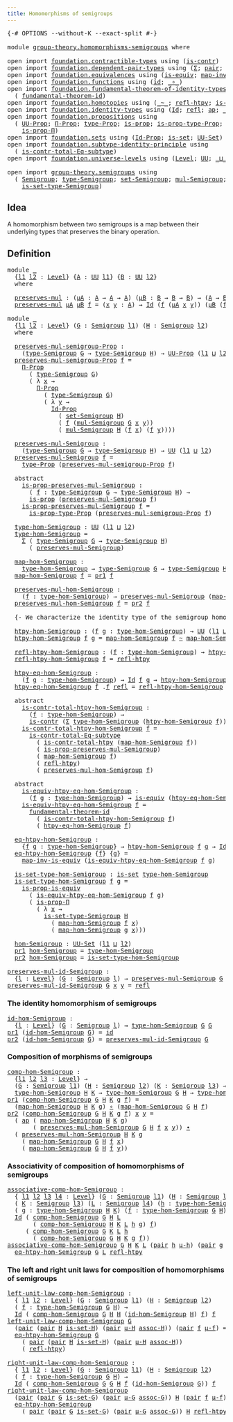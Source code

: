 ```yaml
---
title: Homomorphisms of semigroups
---
```


<pre class="Agda"><a id="53" class="Symbol">{-#</a> <a id="57" class="Keyword">OPTIONS</a> <a id="65" class="Pragma">--without-K</a> <a id="77" class="Pragma">--exact-split</a> <a id="91" class="Symbol">#-}</a>

<a id="96" class="Keyword">module</a> <a id="103" href="group-theory.homomorphisms-semigroups.html" class="Module">group-theory.homomorphisms-semigroups</a> <a id="141" class="Keyword">where</a>

<a id="148" class="Keyword">open</a> <a id="153" class="Keyword">import</a> <a id="160" href="foundation.contractible-types.html" class="Module">foundation.contractible-types</a> <a id="190" class="Keyword">using</a> <a id="196" class="Symbol">(</a><a id="197" href="foundation-core.contractible-types.html#1006" class="Function">is-contr</a><a id="205" class="Symbol">)</a>
<a id="207" class="Keyword">open</a> <a id="212" class="Keyword">import</a> <a id="219" href="foundation.dependent-pair-types.html" class="Module">foundation.dependent-pair-types</a> <a id="251" class="Keyword">using</a> <a id="257" class="Symbol">(</a><a id="258" href="foundation-core.dependent-pair-types.html#515" class="Record">Σ</a><a id="259" class="Symbol">;</a> <a id="261" href="foundation-core.dependent-pair-types.html#588" class="InductiveConstructor">pair</a><a id="265" class="Symbol">;</a> <a id="267" href="foundation-core.dependent-pair-types.html#605" class="Field">pr1</a><a id="270" class="Symbol">;</a> <a id="272" href="foundation-core.dependent-pair-types.html#617" class="Field">pr2</a><a id="275" class="Symbol">)</a>
<a id="277" class="Keyword">open</a> <a id="282" class="Keyword">import</a> <a id="289" href="foundation.equivalences.html" class="Module">foundation.equivalences</a> <a id="313" class="Keyword">using</a> <a id="319" class="Symbol">(</a><a id="320" href="foundation-core.equivalences.html#1556" class="Function">is-equiv</a><a id="328" class="Symbol">;</a> <a id="330" href="foundation-core.equivalences.html#4187" class="Function">map-inv-is-equiv</a><a id="346" class="Symbol">)</a>
<a id="348" class="Keyword">open</a> <a id="353" class="Keyword">import</a> <a id="360" href="foundation.functions.html" class="Module">foundation.functions</a> <a id="381" class="Keyword">using</a> <a id="387" class="Symbol">(</a><a id="388" href="foundation-core.functions.html#322" class="Function">id</a><a id="390" class="Symbol">;</a> <a id="392" href="foundation-core.functions.html#420" class="Function Operator">_∘_</a><a id="395" class="Symbol">)</a>
<a id="397" class="Keyword">open</a> <a id="402" class="Keyword">import</a> <a id="409" href="foundation.fundamental-theorem-of-identity-types.html" class="Module">foundation.fundamental-theorem-of-identity-types</a> <a id="458" class="Keyword">using</a>
  <a id="466" class="Symbol">(</a> <a id="468" href="foundation-core.fundamental-theorem-of-identity-types.html#1894" class="Function">fundamental-theorem-id</a><a id="490" class="Symbol">)</a>
<a id="492" class="Keyword">open</a> <a id="497" class="Keyword">import</a> <a id="504" href="foundation.homotopies.html" class="Module">foundation.homotopies</a> <a id="526" class="Keyword">using</a> <a id="532" class="Symbol">(</a><a id="533" href="foundation-core.homotopies.html#627" class="Function Operator">_~_</a><a id="536" class="Symbol">;</a> <a id="538" href="foundation-core.homotopies.html#741" class="Function">refl-htpy</a><a id="547" class="Symbol">;</a> <a id="549" href="foundation.homotopies.html#3155" class="Function">is-contr-total-htpy</a><a id="568" class="Symbol">)</a>
<a id="570" class="Keyword">open</a> <a id="575" class="Keyword">import</a> <a id="582" href="foundation.identity-types.html" class="Module">foundation.identity-types</a> <a id="608" class="Keyword">using</a> <a id="614" class="Symbol">(</a><a id="615" href="foundation-core.identity-types.html#1767" class="Datatype">Id</a><a id="617" class="Symbol">;</a> <a id="619" href="foundation-core.identity-types.html#1820" class="InductiveConstructor">refl</a><a id="623" class="Symbol">;</a> <a id="625" href="foundation-core.identity-types.html#4003" class="Function">ap</a><a id="627" class="Symbol">;</a> <a id="629" href="foundation-core.identity-types.html#2425" class="Function Operator">_∙_</a><a id="632" class="Symbol">)</a>
<a id="634" class="Keyword">open</a> <a id="639" class="Keyword">import</a> <a id="646" href="foundation.propositions.html" class="Module">foundation.propositions</a> <a id="670" class="Keyword">using</a>
  <a id="678" class="Symbol">(</a> <a id="680" href="foundation-core.propositions.html#1393" class="Function">UU-Prop</a><a id="687" class="Symbol">;</a> <a id="689" href="foundation-core.propositions.html#6694" class="Function">Π-Prop</a><a id="695" class="Symbol">;</a> <a id="697" href="foundation-core.propositions.html#1495" class="Function">type-Prop</a><a id="706" class="Symbol">;</a> <a id="708" href="foundation-core.propositions.html#1309" class="Function">is-prop</a><a id="715" class="Symbol">;</a> <a id="717" href="foundation-core.propositions.html#1562" class="Function">is-prop-type-Prop</a><a id="734" class="Symbol">;</a> <a id="736" href="foundation-core.propositions.html#4298" class="Function">is-prop-is-equiv</a><a id="752" class="Symbol">;</a>
    <a id="758" href="foundation-core.propositions.html#6158" class="Function">is-prop-Π</a><a id="767" class="Symbol">)</a>
<a id="769" class="Keyword">open</a> <a id="774" class="Keyword">import</a> <a id="781" href="foundation.sets.html" class="Module">foundation.sets</a> <a id="797" class="Keyword">using</a> <a id="803" class="Symbol">(</a><a id="804" href="foundation-core.sets.html#1420" class="Function">Id-Prop</a><a id="811" class="Symbol">;</a> <a id="813" href="foundation-core.sets.html#1113" class="Function">is-set</a><a id="819" class="Symbol">;</a> <a id="821" href="foundation-core.sets.html#1190" class="Function">UU-Set</a><a id="827" class="Symbol">)</a>
<a id="829" class="Keyword">open</a> <a id="834" class="Keyword">import</a> <a id="841" href="foundation.subtype-identity-principle.html" class="Module">foundation.subtype-identity-principle</a> <a id="879" class="Keyword">using</a>
  <a id="887" class="Symbol">(</a> <a id="889" href="foundation-core.subtype-identity-principle.html#1586" class="Function">is-contr-total-Eq-subtype</a><a id="914" class="Symbol">)</a>
<a id="916" class="Keyword">open</a> <a id="921" class="Keyword">import</a> <a id="928" href="foundation.universe-levels.html" class="Module">foundation.universe-levels</a> <a id="955" class="Keyword">using</a> <a id="961" class="Symbol">(</a><a id="962" href="Agda.Primitive.html#597" class="Postulate">Level</a><a id="967" class="Symbol">;</a> <a id="969" href="foundation-core.universe-levels.html#235" class="Primitive">UU</a><a id="971" class="Symbol">;</a> <a id="973" href="Agda.Primitive.html#810" class="Primitive Operator">_⊔_</a><a id="976" class="Symbol">)</a>

<a id="979" class="Keyword">open</a> <a id="984" class="Keyword">import</a> <a id="991" href="group-theory.semigroups.html" class="Module">group-theory.semigroups</a> <a id="1015" class="Keyword">using</a>
  <a id="1023" class="Symbol">(</a> <a id="1025" href="group-theory.semigroups.html#750" class="Function">Semigroup</a><a id="1034" class="Symbol">;</a> <a id="1036" href="group-theory.semigroups.html#946" class="Function">type-Semigroup</a><a id="1050" class="Symbol">;</a> <a id="1052" href="group-theory.semigroups.html#894" class="Function">set-Semigroup</a><a id="1065" class="Symbol">;</a> <a id="1067" href="group-theory.semigroups.html#1228" class="Function">mul-Semigroup</a><a id="1080" class="Symbol">;</a>
    <a id="1086" href="group-theory.semigroups.html#1013" class="Function">is-set-type-Semigroup</a><a id="1107" class="Symbol">)</a>
</pre>
## Idea

A homomorphism between two semigroups is a map between their underlying types that preserves the binary operation.

## Definition

<pre class="Agda"><a id="1262" class="Keyword">module</a> <a id="1269" href="group-theory.homomorphisms-semigroups.html#1269" class="Module">_</a>
  <a id="1273" class="Symbol">{</a><a id="1274" href="group-theory.homomorphisms-semigroups.html#1274" class="Bound">l1</a> <a id="1277" href="group-theory.homomorphisms-semigroups.html#1277" class="Bound">l2</a> <a id="1280" class="Symbol">:</a> <a id="1282" href="Agda.Primitive.html#597" class="Postulate">Level</a><a id="1287" class="Symbol">}</a> <a id="1289" class="Symbol">{</a><a id="1290" href="group-theory.homomorphisms-semigroups.html#1290" class="Bound">A</a> <a id="1292" class="Symbol">:</a> <a id="1294" href="foundation-core.universe-levels.html#235" class="Primitive">UU</a> <a id="1297" href="group-theory.homomorphisms-semigroups.html#1274" class="Bound">l1</a><a id="1299" class="Symbol">}</a> <a id="1301" class="Symbol">{</a><a id="1302" href="group-theory.homomorphisms-semigroups.html#1302" class="Bound">B</a> <a id="1304" class="Symbol">:</a> <a id="1306" href="foundation-core.universe-levels.html#235" class="Primitive">UU</a> <a id="1309" href="group-theory.homomorphisms-semigroups.html#1277" class="Bound">l2</a><a id="1311" class="Symbol">}</a>
  <a id="1315" class="Keyword">where</a>

  <a id="1324" href="group-theory.homomorphisms-semigroups.html#1324" class="Function">preserves-mul</a> <a id="1338" class="Symbol">:</a> <a id="1340" class="Symbol">(</a><a id="1341" href="group-theory.homomorphisms-semigroups.html#1341" class="Bound">μA</a> <a id="1344" class="Symbol">:</a> <a id="1346" href="group-theory.homomorphisms-semigroups.html#1290" class="Bound">A</a> <a id="1348" class="Symbol">→</a> <a id="1350" href="group-theory.homomorphisms-semigroups.html#1290" class="Bound">A</a> <a id="1352" class="Symbol">→</a> <a id="1354" href="group-theory.homomorphisms-semigroups.html#1290" class="Bound">A</a><a id="1355" class="Symbol">)</a> <a id="1357" class="Symbol">(</a><a id="1358" href="group-theory.homomorphisms-semigroups.html#1358" class="Bound">μB</a> <a id="1361" class="Symbol">:</a> <a id="1363" href="group-theory.homomorphisms-semigroups.html#1302" class="Bound">B</a> <a id="1365" class="Symbol">→</a> <a id="1367" href="group-theory.homomorphisms-semigroups.html#1302" class="Bound">B</a> <a id="1369" class="Symbol">→</a> <a id="1371" href="group-theory.homomorphisms-semigroups.html#1302" class="Bound">B</a><a id="1372" class="Symbol">)</a> <a id="1374" class="Symbol">→</a> <a id="1376" class="Symbol">(</a><a id="1377" href="group-theory.homomorphisms-semigroups.html#1290" class="Bound">A</a> <a id="1379" class="Symbol">→</a> <a id="1381" href="group-theory.homomorphisms-semigroups.html#1302" class="Bound">B</a><a id="1382" class="Symbol">)</a> <a id="1384" class="Symbol">→</a> <a id="1386" href="foundation-core.universe-levels.html#235" class="Primitive">UU</a> <a id="1389" class="Symbol">(</a><a id="1390" href="group-theory.homomorphisms-semigroups.html#1274" class="Bound">l1</a> <a id="1393" href="Agda.Primitive.html#810" class="Primitive Operator">⊔</a> <a id="1395" href="group-theory.homomorphisms-semigroups.html#1277" class="Bound">l2</a><a id="1397" class="Symbol">)</a>
  <a id="1401" href="group-theory.homomorphisms-semigroups.html#1324" class="Function">preserves-mul</a> <a id="1415" href="group-theory.homomorphisms-semigroups.html#1415" class="Bound">μA</a> <a id="1418" href="group-theory.homomorphisms-semigroups.html#1418" class="Bound">μB</a> <a id="1421" href="group-theory.homomorphisms-semigroups.html#1421" class="Bound">f</a> <a id="1423" class="Symbol">=</a> <a id="1425" class="Symbol">(</a><a id="1426" href="group-theory.homomorphisms-semigroups.html#1426" class="Bound">x</a> <a id="1428" href="group-theory.homomorphisms-semigroups.html#1428" class="Bound">y</a> <a id="1430" class="Symbol">:</a> <a id="1432" href="group-theory.homomorphisms-semigroups.html#1290" class="Bound">A</a><a id="1433" class="Symbol">)</a> <a id="1435" class="Symbol">→</a> <a id="1437" href="foundation-core.identity-types.html#1767" class="Datatype">Id</a> <a id="1440" class="Symbol">(</a><a id="1441" href="group-theory.homomorphisms-semigroups.html#1421" class="Bound">f</a> <a id="1443" class="Symbol">(</a><a id="1444" href="group-theory.homomorphisms-semigroups.html#1415" class="Bound">μA</a> <a id="1447" href="group-theory.homomorphisms-semigroups.html#1426" class="Bound">x</a> <a id="1449" href="group-theory.homomorphisms-semigroups.html#1428" class="Bound">y</a><a id="1450" class="Symbol">))</a> <a id="1453" class="Symbol">(</a><a id="1454" href="group-theory.homomorphisms-semigroups.html#1418" class="Bound">μB</a> <a id="1457" class="Symbol">(</a><a id="1458" href="group-theory.homomorphisms-semigroups.html#1421" class="Bound">f</a> <a id="1460" href="group-theory.homomorphisms-semigroups.html#1426" class="Bound">x</a><a id="1461" class="Symbol">)</a> <a id="1463" class="Symbol">(</a><a id="1464" href="group-theory.homomorphisms-semigroups.html#1421" class="Bound">f</a> <a id="1466" href="group-theory.homomorphisms-semigroups.html#1428" class="Bound">y</a><a id="1467" class="Symbol">))</a>

<a id="1471" class="Keyword">module</a> <a id="1478" href="group-theory.homomorphisms-semigroups.html#1478" class="Module">_</a>
  <a id="1482" class="Symbol">{</a><a id="1483" href="group-theory.homomorphisms-semigroups.html#1483" class="Bound">l1</a> <a id="1486" href="group-theory.homomorphisms-semigroups.html#1486" class="Bound">l2</a> <a id="1489" class="Symbol">:</a> <a id="1491" href="Agda.Primitive.html#597" class="Postulate">Level</a><a id="1496" class="Symbol">}</a> <a id="1498" class="Symbol">(</a><a id="1499" href="group-theory.homomorphisms-semigroups.html#1499" class="Bound">G</a> <a id="1501" class="Symbol">:</a> <a id="1503" href="group-theory.semigroups.html#750" class="Function">Semigroup</a> <a id="1513" href="group-theory.homomorphisms-semigroups.html#1483" class="Bound">l1</a><a id="1515" class="Symbol">)</a> <a id="1517" class="Symbol">(</a><a id="1518" href="group-theory.homomorphisms-semigroups.html#1518" class="Bound">H</a> <a id="1520" class="Symbol">:</a> <a id="1522" href="group-theory.semigroups.html#750" class="Function">Semigroup</a> <a id="1532" href="group-theory.homomorphisms-semigroups.html#1486" class="Bound">l2</a><a id="1534" class="Symbol">)</a>
  <a id="1538" class="Keyword">where</a>
  
  <a id="1549" href="group-theory.homomorphisms-semigroups.html#1549" class="Function">preserves-mul-semigroup-Prop</a> <a id="1578" class="Symbol">:</a>
    <a id="1584" class="Symbol">(</a><a id="1585" href="group-theory.semigroups.html#946" class="Function">type-Semigroup</a> <a id="1600" href="group-theory.homomorphisms-semigroups.html#1499" class="Bound">G</a> <a id="1602" class="Symbol">→</a> <a id="1604" href="group-theory.semigroups.html#946" class="Function">type-Semigroup</a> <a id="1619" href="group-theory.homomorphisms-semigroups.html#1518" class="Bound">H</a><a id="1620" class="Symbol">)</a> <a id="1622" class="Symbol">→</a> <a id="1624" href="foundation-core.propositions.html#1393" class="Function">UU-Prop</a> <a id="1632" class="Symbol">(</a><a id="1633" href="group-theory.homomorphisms-semigroups.html#1483" class="Bound">l1</a> <a id="1636" href="Agda.Primitive.html#810" class="Primitive Operator">⊔</a> <a id="1638" href="group-theory.homomorphisms-semigroups.html#1486" class="Bound">l2</a><a id="1640" class="Symbol">)</a>
  <a id="1644" href="group-theory.homomorphisms-semigroups.html#1549" class="Function">preserves-mul-semigroup-Prop</a> <a id="1673" href="group-theory.homomorphisms-semigroups.html#1673" class="Bound">f</a> <a id="1675" class="Symbol">=</a>
    <a id="1681" href="foundation-core.propositions.html#6694" class="Function">Π-Prop</a>
      <a id="1694" class="Symbol">(</a> <a id="1696" href="group-theory.semigroups.html#946" class="Function">type-Semigroup</a> <a id="1711" href="group-theory.homomorphisms-semigroups.html#1499" class="Bound">G</a><a id="1712" class="Symbol">)</a>
      <a id="1720" class="Symbol">(</a> <a id="1722" class="Symbol">λ</a> <a id="1724" href="group-theory.homomorphisms-semigroups.html#1724" class="Bound">x</a> <a id="1726" class="Symbol">→</a>
        <a id="1736" href="foundation-core.propositions.html#6694" class="Function">Π-Prop</a>
          <a id="1753" class="Symbol">(</a> <a id="1755" href="group-theory.semigroups.html#946" class="Function">type-Semigroup</a> <a id="1770" href="group-theory.homomorphisms-semigroups.html#1499" class="Bound">G</a><a id="1771" class="Symbol">)</a>
          <a id="1783" class="Symbol">(</a> <a id="1785" class="Symbol">λ</a> <a id="1787" href="group-theory.homomorphisms-semigroups.html#1787" class="Bound">y</a> <a id="1789" class="Symbol">→</a>
            <a id="1803" href="foundation-core.sets.html#1420" class="Function">Id-Prop</a>
              <a id="1825" class="Symbol">(</a> <a id="1827" href="group-theory.semigroups.html#894" class="Function">set-Semigroup</a> <a id="1841" href="group-theory.homomorphisms-semigroups.html#1518" class="Bound">H</a><a id="1842" class="Symbol">)</a>
              <a id="1858" class="Symbol">(</a> <a id="1860" href="group-theory.homomorphisms-semigroups.html#1673" class="Bound">f</a> <a id="1862" class="Symbol">(</a><a id="1863" href="group-theory.semigroups.html#1228" class="Function">mul-Semigroup</a> <a id="1877" href="group-theory.homomorphisms-semigroups.html#1499" class="Bound">G</a> <a id="1879" href="group-theory.homomorphisms-semigroups.html#1724" class="Bound">x</a> <a id="1881" href="group-theory.homomorphisms-semigroups.html#1787" class="Bound">y</a><a id="1882" class="Symbol">))</a>
              <a id="1899" class="Symbol">(</a> <a id="1901" href="group-theory.semigroups.html#1228" class="Function">mul-Semigroup</a> <a id="1915" href="group-theory.homomorphisms-semigroups.html#1518" class="Bound">H</a> <a id="1917" class="Symbol">(</a><a id="1918" href="group-theory.homomorphisms-semigroups.html#1673" class="Bound">f</a> <a id="1920" href="group-theory.homomorphisms-semigroups.html#1724" class="Bound">x</a><a id="1921" class="Symbol">)</a> <a id="1923" class="Symbol">(</a><a id="1924" href="group-theory.homomorphisms-semigroups.html#1673" class="Bound">f</a> <a id="1926" href="group-theory.homomorphisms-semigroups.html#1787" class="Bound">y</a><a id="1927" class="Symbol">))))</a>

  <a id="1935" href="group-theory.homomorphisms-semigroups.html#1935" class="Function">preserves-mul-Semigroup</a> <a id="1959" class="Symbol">:</a>
    <a id="1965" class="Symbol">(</a><a id="1966" href="group-theory.semigroups.html#946" class="Function">type-Semigroup</a> <a id="1981" href="group-theory.homomorphisms-semigroups.html#1499" class="Bound">G</a> <a id="1983" class="Symbol">→</a> <a id="1985" href="group-theory.semigroups.html#946" class="Function">type-Semigroup</a> <a id="2000" href="group-theory.homomorphisms-semigroups.html#1518" class="Bound">H</a><a id="2001" class="Symbol">)</a> <a id="2003" class="Symbol">→</a> <a id="2005" href="foundation-core.universe-levels.html#235" class="Primitive">UU</a> <a id="2008" class="Symbol">(</a><a id="2009" href="group-theory.homomorphisms-semigroups.html#1483" class="Bound">l1</a> <a id="2012" href="Agda.Primitive.html#810" class="Primitive Operator">⊔</a> <a id="2014" href="group-theory.homomorphisms-semigroups.html#1486" class="Bound">l2</a><a id="2016" class="Symbol">)</a>
  <a id="2020" href="group-theory.homomorphisms-semigroups.html#1935" class="Function">preserves-mul-Semigroup</a> <a id="2044" href="group-theory.homomorphisms-semigroups.html#2044" class="Bound">f</a> <a id="2046" class="Symbol">=</a>
    <a id="2052" href="foundation-core.propositions.html#1495" class="Function">type-Prop</a> <a id="2062" class="Symbol">(</a><a id="2063" href="group-theory.homomorphisms-semigroups.html#1549" class="Function">preserves-mul-semigroup-Prop</a> <a id="2092" href="group-theory.homomorphisms-semigroups.html#2044" class="Bound">f</a><a id="2093" class="Symbol">)</a>

  <a id="2098" class="Keyword">abstract</a>
    <a id="2111" href="group-theory.homomorphisms-semigroups.html#2111" class="Function">is-prop-preserves-mul-Semigroup</a> <a id="2143" class="Symbol">:</a>
      <a id="2151" class="Symbol">(</a> <a id="2153" href="group-theory.homomorphisms-semigroups.html#2153" class="Bound">f</a> <a id="2155" class="Symbol">:</a> <a id="2157" href="group-theory.semigroups.html#946" class="Function">type-Semigroup</a> <a id="2172" href="group-theory.homomorphisms-semigroups.html#1499" class="Bound">G</a> <a id="2174" class="Symbol">→</a> <a id="2176" href="group-theory.semigroups.html#946" class="Function">type-Semigroup</a> <a id="2191" href="group-theory.homomorphisms-semigroups.html#1518" class="Bound">H</a><a id="2192" class="Symbol">)</a> <a id="2194" class="Symbol">→</a>
      <a id="2202" href="foundation-core.propositions.html#1309" class="Function">is-prop</a> <a id="2210" class="Symbol">(</a><a id="2211" href="group-theory.homomorphisms-semigroups.html#1935" class="Function">preserves-mul-Semigroup</a> <a id="2235" href="group-theory.homomorphisms-semigroups.html#2153" class="Bound">f</a><a id="2236" class="Symbol">)</a>
    <a id="2242" href="group-theory.homomorphisms-semigroups.html#2111" class="Function">is-prop-preserves-mul-Semigroup</a> <a id="2274" href="group-theory.homomorphisms-semigroups.html#2274" class="Bound">f</a> <a id="2276" class="Symbol">=</a>
      <a id="2284" href="foundation-core.propositions.html#1562" class="Function">is-prop-type-Prop</a> <a id="2302" class="Symbol">(</a><a id="2303" href="group-theory.homomorphisms-semigroups.html#1549" class="Function">preserves-mul-semigroup-Prop</a> <a id="2332" href="group-theory.homomorphisms-semigroups.html#2274" class="Bound">f</a><a id="2333" class="Symbol">)</a>

  <a id="2338" href="group-theory.homomorphisms-semigroups.html#2338" class="Function">type-hom-Semigroup</a> <a id="2357" class="Symbol">:</a> <a id="2359" href="foundation-core.universe-levels.html#235" class="Primitive">UU</a> <a id="2362" class="Symbol">(</a><a id="2363" href="group-theory.homomorphisms-semigroups.html#1483" class="Bound">l1</a> <a id="2366" href="Agda.Primitive.html#810" class="Primitive Operator">⊔</a> <a id="2368" href="group-theory.homomorphisms-semigroups.html#1486" class="Bound">l2</a><a id="2370" class="Symbol">)</a>
  <a id="2374" href="group-theory.homomorphisms-semigroups.html#2338" class="Function">type-hom-Semigroup</a> <a id="2393" class="Symbol">=</a>
    <a id="2399" href="foundation-core.dependent-pair-types.html#515" class="Record">Σ</a> <a id="2401" class="Symbol">(</a> <a id="2403" href="group-theory.semigroups.html#946" class="Function">type-Semigroup</a> <a id="2418" href="group-theory.homomorphisms-semigroups.html#1499" class="Bound">G</a> <a id="2420" class="Symbol">→</a> <a id="2422" href="group-theory.semigroups.html#946" class="Function">type-Semigroup</a> <a id="2437" href="group-theory.homomorphisms-semigroups.html#1518" class="Bound">H</a><a id="2438" class="Symbol">)</a>
      <a id="2446" class="Symbol">(</a> <a id="2448" href="group-theory.homomorphisms-semigroups.html#1935" class="Function">preserves-mul-Semigroup</a><a id="2471" class="Symbol">)</a>

  <a id="2476" href="group-theory.homomorphisms-semigroups.html#2476" class="Function">map-hom-Semigroup</a> <a id="2494" class="Symbol">:</a>
    <a id="2500" href="group-theory.homomorphisms-semigroups.html#2338" class="Function">type-hom-Semigroup</a> <a id="2519" class="Symbol">→</a> <a id="2521" href="group-theory.semigroups.html#946" class="Function">type-Semigroup</a> <a id="2536" href="group-theory.homomorphisms-semigroups.html#1499" class="Bound">G</a> <a id="2538" class="Symbol">→</a> <a id="2540" href="group-theory.semigroups.html#946" class="Function">type-Semigroup</a> <a id="2555" href="group-theory.homomorphisms-semigroups.html#1518" class="Bound">H</a>
  <a id="2559" href="group-theory.homomorphisms-semigroups.html#2476" class="Function">map-hom-Semigroup</a> <a id="2577" href="group-theory.homomorphisms-semigroups.html#2577" class="Bound">f</a> <a id="2579" class="Symbol">=</a> <a id="2581" href="foundation-core.dependent-pair-types.html#605" class="Field">pr1</a> <a id="2585" href="group-theory.homomorphisms-semigroups.html#2577" class="Bound">f</a>

  <a id="2590" href="group-theory.homomorphisms-semigroups.html#2590" class="Function">preserves-mul-hom-Semigroup</a> <a id="2618" class="Symbol">:</a>
    <a id="2624" class="Symbol">(</a><a id="2625" href="group-theory.homomorphisms-semigroups.html#2625" class="Bound">f</a> <a id="2627" class="Symbol">:</a> <a id="2629" href="group-theory.homomorphisms-semigroups.html#2338" class="Function">type-hom-Semigroup</a><a id="2647" class="Symbol">)</a> <a id="2649" class="Symbol">→</a> <a id="2651" href="group-theory.homomorphisms-semigroups.html#1935" class="Function">preserves-mul-Semigroup</a> <a id="2675" class="Symbol">(</a><a id="2676" href="group-theory.homomorphisms-semigroups.html#2476" class="Function">map-hom-Semigroup</a> <a id="2694" href="group-theory.homomorphisms-semigroups.html#2625" class="Bound">f</a><a id="2695" class="Symbol">)</a>
  <a id="2699" href="group-theory.homomorphisms-semigroups.html#2590" class="Function">preserves-mul-hom-Semigroup</a> <a id="2727" href="group-theory.homomorphisms-semigroups.html#2727" class="Bound">f</a> <a id="2729" class="Symbol">=</a> <a id="2731" href="foundation-core.dependent-pair-types.html#617" class="Field">pr2</a> <a id="2735" href="group-theory.homomorphisms-semigroups.html#2727" class="Bound">f</a>

  <a id="2740" class="Comment">{- We characterize the identity type of the semigroup homomorphisms. -}</a>

  <a id="2815" href="group-theory.homomorphisms-semigroups.html#2815" class="Function">htpy-hom-Semigroup</a> <a id="2834" class="Symbol">:</a> <a id="2836" class="Symbol">(</a><a id="2837" href="group-theory.homomorphisms-semigroups.html#2837" class="Bound">f</a> <a id="2839" href="group-theory.homomorphisms-semigroups.html#2839" class="Bound">g</a> <a id="2841" class="Symbol">:</a> <a id="2843" href="group-theory.homomorphisms-semigroups.html#2338" class="Function">type-hom-Semigroup</a><a id="2861" class="Symbol">)</a> <a id="2863" class="Symbol">→</a> <a id="2865" href="foundation-core.universe-levels.html#235" class="Primitive">UU</a> <a id="2868" class="Symbol">(</a><a id="2869" href="group-theory.homomorphisms-semigroups.html#1483" class="Bound">l1</a> <a id="2872" href="Agda.Primitive.html#810" class="Primitive Operator">⊔</a> <a id="2874" href="group-theory.homomorphisms-semigroups.html#1486" class="Bound">l2</a><a id="2876" class="Symbol">)</a>
  <a id="2880" href="group-theory.homomorphisms-semigroups.html#2815" class="Function">htpy-hom-Semigroup</a> <a id="2899" href="group-theory.homomorphisms-semigroups.html#2899" class="Bound">f</a> <a id="2901" href="group-theory.homomorphisms-semigroups.html#2901" class="Bound">g</a> <a id="2903" class="Symbol">=</a> <a id="2905" href="group-theory.homomorphisms-semigroups.html#2476" class="Function">map-hom-Semigroup</a> <a id="2923" href="group-theory.homomorphisms-semigroups.html#2899" class="Bound">f</a> <a id="2925" href="foundation-core.homotopies.html#627" class="Function Operator">~</a> <a id="2927" href="group-theory.homomorphisms-semigroups.html#2476" class="Function">map-hom-Semigroup</a> <a id="2945" href="group-theory.homomorphisms-semigroups.html#2901" class="Bound">g</a>

  <a id="2950" href="group-theory.homomorphisms-semigroups.html#2950" class="Function">refl-htpy-hom-Semigroup</a> <a id="2974" class="Symbol">:</a> <a id="2976" class="Symbol">(</a><a id="2977" href="group-theory.homomorphisms-semigroups.html#2977" class="Bound">f</a> <a id="2979" class="Symbol">:</a> <a id="2981" href="group-theory.homomorphisms-semigroups.html#2338" class="Function">type-hom-Semigroup</a><a id="2999" class="Symbol">)</a> <a id="3001" class="Symbol">→</a> <a id="3003" href="group-theory.homomorphisms-semigroups.html#2815" class="Function">htpy-hom-Semigroup</a> <a id="3022" href="group-theory.homomorphisms-semigroups.html#2977" class="Bound">f</a> <a id="3024" href="group-theory.homomorphisms-semigroups.html#2977" class="Bound">f</a>
  <a id="3028" href="group-theory.homomorphisms-semigroups.html#2950" class="Function">refl-htpy-hom-Semigroup</a> <a id="3052" href="group-theory.homomorphisms-semigroups.html#3052" class="Bound">f</a> <a id="3054" class="Symbol">=</a> <a id="3056" href="foundation-core.homotopies.html#741" class="Function">refl-htpy</a>

  <a id="3069" href="group-theory.homomorphisms-semigroups.html#3069" class="Function">htpy-eq-hom-Semigroup</a> <a id="3091" class="Symbol">:</a>
    <a id="3097" class="Symbol">(</a><a id="3098" href="group-theory.homomorphisms-semigroups.html#3098" class="Bound">f</a> <a id="3100" href="group-theory.homomorphisms-semigroups.html#3100" class="Bound">g</a> <a id="3102" class="Symbol">:</a> <a id="3104" href="group-theory.homomorphisms-semigroups.html#2338" class="Function">type-hom-Semigroup</a><a id="3122" class="Symbol">)</a> <a id="3124" class="Symbol">→</a> <a id="3126" href="foundation-core.identity-types.html#1767" class="Datatype">Id</a> <a id="3129" href="group-theory.homomorphisms-semigroups.html#3098" class="Bound">f</a> <a id="3131" href="group-theory.homomorphisms-semigroups.html#3100" class="Bound">g</a> <a id="3133" class="Symbol">→</a> <a id="3135" href="group-theory.homomorphisms-semigroups.html#2815" class="Function">htpy-hom-Semigroup</a> <a id="3154" href="group-theory.homomorphisms-semigroups.html#3098" class="Bound">f</a> <a id="3156" href="group-theory.homomorphisms-semigroups.html#3100" class="Bound">g</a>
  <a id="3160" href="group-theory.homomorphisms-semigroups.html#3069" class="Function">htpy-eq-hom-Semigroup</a> <a id="3182" href="group-theory.homomorphisms-semigroups.html#3182" class="Bound">f</a> <a id="3184" class="DottedPattern Symbol">.</a><a id="3185" href="group-theory.homomorphisms-semigroups.html#3182" class="DottedPattern Bound">f</a> <a id="3187" href="foundation-core.identity-types.html#1820" class="InductiveConstructor">refl</a> <a id="3192" class="Symbol">=</a> <a id="3194" href="group-theory.homomorphisms-semigroups.html#2950" class="Function">refl-htpy-hom-Semigroup</a> <a id="3218" href="group-theory.homomorphisms-semigroups.html#3182" class="Bound">f</a> 

  <a id="3224" class="Keyword">abstract</a>
    <a id="3237" href="group-theory.homomorphisms-semigroups.html#3237" class="Function">is-contr-total-htpy-hom-Semigroup</a> <a id="3271" class="Symbol">:</a>
      <a id="3279" class="Symbol">(</a><a id="3280" href="group-theory.homomorphisms-semigroups.html#3280" class="Bound">f</a> <a id="3282" class="Symbol">:</a> <a id="3284" href="group-theory.homomorphisms-semigroups.html#2338" class="Function">type-hom-Semigroup</a><a id="3302" class="Symbol">)</a> <a id="3304" class="Symbol">→</a>
      <a id="3312" href="foundation-core.contractible-types.html#1006" class="Function">is-contr</a> <a id="3321" class="Symbol">(</a><a id="3322" href="foundation-core.dependent-pair-types.html#515" class="Record">Σ</a> <a id="3324" href="group-theory.homomorphisms-semigroups.html#2338" class="Function">type-hom-Semigroup</a> <a id="3343" class="Symbol">(</a><a id="3344" href="group-theory.homomorphisms-semigroups.html#2815" class="Function">htpy-hom-Semigroup</a> <a id="3363" href="group-theory.homomorphisms-semigroups.html#3280" class="Bound">f</a><a id="3364" class="Symbol">))</a>
    <a id="3371" href="group-theory.homomorphisms-semigroups.html#3237" class="Function">is-contr-total-htpy-hom-Semigroup</a> <a id="3405" href="group-theory.homomorphisms-semigroups.html#3405" class="Bound">f</a> <a id="3407" class="Symbol">=</a>
      <a id="3415" href="foundation-core.subtype-identity-principle.html#1586" class="Function">is-contr-total-Eq-subtype</a>
        <a id="3449" class="Symbol">(</a> <a id="3451" href="foundation.homotopies.html#3155" class="Function">is-contr-total-htpy</a> <a id="3471" class="Symbol">(</a><a id="3472" href="group-theory.homomorphisms-semigroups.html#2476" class="Function">map-hom-Semigroup</a> <a id="3490" href="group-theory.homomorphisms-semigroups.html#3405" class="Bound">f</a><a id="3491" class="Symbol">))</a>
        <a id="3502" class="Symbol">(</a> <a id="3504" href="group-theory.homomorphisms-semigroups.html#2111" class="Function">is-prop-preserves-mul-Semigroup</a><a id="3535" class="Symbol">)</a>
        <a id="3545" class="Symbol">(</a> <a id="3547" href="group-theory.homomorphisms-semigroups.html#2476" class="Function">map-hom-Semigroup</a> <a id="3565" href="group-theory.homomorphisms-semigroups.html#3405" class="Bound">f</a><a id="3566" class="Symbol">)</a>
        <a id="3576" class="Symbol">(</a> <a id="3578" href="foundation-core.homotopies.html#741" class="Function">refl-htpy</a><a id="3587" class="Symbol">)</a>
        <a id="3597" class="Symbol">(</a> <a id="3599" href="group-theory.homomorphisms-semigroups.html#2590" class="Function">preserves-mul-hom-Semigroup</a> <a id="3627" href="group-theory.homomorphisms-semigroups.html#3405" class="Bound">f</a><a id="3628" class="Symbol">)</a>

  <a id="3633" class="Keyword">abstract</a>
    <a id="3646" href="group-theory.homomorphisms-semigroups.html#3646" class="Function">is-equiv-htpy-eq-hom-Semigroup</a> <a id="3677" class="Symbol">:</a>
      <a id="3685" class="Symbol">(</a><a id="3686" href="group-theory.homomorphisms-semigroups.html#3686" class="Bound">f</a> <a id="3688" href="group-theory.homomorphisms-semigroups.html#3688" class="Bound">g</a> <a id="3690" class="Symbol">:</a> <a id="3692" href="group-theory.homomorphisms-semigroups.html#2338" class="Function">type-hom-Semigroup</a><a id="3710" class="Symbol">)</a> <a id="3712" class="Symbol">→</a> <a id="3714" href="foundation-core.equivalences.html#1556" class="Function">is-equiv</a> <a id="3723" class="Symbol">(</a><a id="3724" href="group-theory.homomorphisms-semigroups.html#3069" class="Function">htpy-eq-hom-Semigroup</a> <a id="3746" href="group-theory.homomorphisms-semigroups.html#3686" class="Bound">f</a> <a id="3748" href="group-theory.homomorphisms-semigroups.html#3688" class="Bound">g</a><a id="3749" class="Symbol">)</a>
    <a id="3755" href="group-theory.homomorphisms-semigroups.html#3646" class="Function">is-equiv-htpy-eq-hom-Semigroup</a> <a id="3786" href="group-theory.homomorphisms-semigroups.html#3786" class="Bound">f</a> <a id="3788" class="Symbol">=</a>
      <a id="3796" href="foundation-core.fundamental-theorem-of-identity-types.html#1894" class="Function">fundamental-theorem-id</a> 
        <a id="3828" class="Symbol">(</a> <a id="3830" href="group-theory.homomorphisms-semigroups.html#3237" class="Function">is-contr-total-htpy-hom-Semigroup</a> <a id="3864" href="group-theory.homomorphisms-semigroups.html#3786" class="Bound">f</a><a id="3865" class="Symbol">)</a>
        <a id="3875" class="Symbol">(</a> <a id="3877" href="group-theory.homomorphisms-semigroups.html#3069" class="Function">htpy-eq-hom-Semigroup</a> <a id="3899" href="group-theory.homomorphisms-semigroups.html#3786" class="Bound">f</a><a id="3900" class="Symbol">)</a>

  <a id="3905" href="group-theory.homomorphisms-semigroups.html#3905" class="Function">eq-htpy-hom-Semigroup</a> <a id="3927" class="Symbol">:</a>
    <a id="3933" class="Symbol">{</a><a id="3934" href="group-theory.homomorphisms-semigroups.html#3934" class="Bound">f</a> <a id="3936" href="group-theory.homomorphisms-semigroups.html#3936" class="Bound">g</a> <a id="3938" class="Symbol">:</a> <a id="3940" href="group-theory.homomorphisms-semigroups.html#2338" class="Function">type-hom-Semigroup</a><a id="3958" class="Symbol">}</a> <a id="3960" class="Symbol">→</a> <a id="3962" href="group-theory.homomorphisms-semigroups.html#2815" class="Function">htpy-hom-Semigroup</a> <a id="3981" href="group-theory.homomorphisms-semigroups.html#3934" class="Bound">f</a> <a id="3983" href="group-theory.homomorphisms-semigroups.html#3936" class="Bound">g</a> <a id="3985" class="Symbol">→</a> <a id="3987" href="foundation-core.identity-types.html#1767" class="Datatype">Id</a> <a id="3990" href="group-theory.homomorphisms-semigroups.html#3934" class="Bound">f</a> <a id="3992" href="group-theory.homomorphisms-semigroups.html#3936" class="Bound">g</a>
  <a id="3996" href="group-theory.homomorphisms-semigroups.html#3905" class="Function">eq-htpy-hom-Semigroup</a> <a id="4018" class="Symbol">{</a><a id="4019" href="group-theory.homomorphisms-semigroups.html#4019" class="Bound">f</a><a id="4020" class="Symbol">}</a> <a id="4022" class="Symbol">{</a><a id="4023" href="group-theory.homomorphisms-semigroups.html#4023" class="Bound">g</a><a id="4024" class="Symbol">}</a> <a id="4026" class="Symbol">=</a>
    <a id="4032" href="foundation-core.equivalences.html#4187" class="Function">map-inv-is-equiv</a> <a id="4049" class="Symbol">(</a><a id="4050" href="group-theory.homomorphisms-semigroups.html#3646" class="Function">is-equiv-htpy-eq-hom-Semigroup</a> <a id="4081" href="group-theory.homomorphisms-semigroups.html#4019" class="Bound">f</a> <a id="4083" href="group-theory.homomorphisms-semigroups.html#4023" class="Bound">g</a><a id="4084" class="Symbol">)</a>

  <a id="4089" href="group-theory.homomorphisms-semigroups.html#4089" class="Function">is-set-type-hom-Semigroup</a> <a id="4115" class="Symbol">:</a> <a id="4117" href="foundation-core.sets.html#1113" class="Function">is-set</a> <a id="4124" href="group-theory.homomorphisms-semigroups.html#2338" class="Function">type-hom-Semigroup</a>
  <a id="4145" href="group-theory.homomorphisms-semigroups.html#4089" class="Function">is-set-type-hom-Semigroup</a> <a id="4171" href="group-theory.homomorphisms-semigroups.html#4171" class="Bound">f</a> <a id="4173" href="group-theory.homomorphisms-semigroups.html#4173" class="Bound">g</a> <a id="4175" class="Symbol">=</a>
    <a id="4181" href="foundation-core.propositions.html#4298" class="Function">is-prop-is-equiv</a>
      <a id="4204" class="Symbol">(</a> <a id="4206" href="group-theory.homomorphisms-semigroups.html#3646" class="Function">is-equiv-htpy-eq-hom-Semigroup</a> <a id="4237" href="group-theory.homomorphisms-semigroups.html#4171" class="Bound">f</a> <a id="4239" href="group-theory.homomorphisms-semigroups.html#4173" class="Bound">g</a><a id="4240" class="Symbol">)</a>
      <a id="4248" class="Symbol">(</a> <a id="4250" href="foundation-core.propositions.html#6158" class="Function">is-prop-Π</a>
        <a id="4268" class="Symbol">(</a> <a id="4270" class="Symbol">λ</a> <a id="4272" href="group-theory.homomorphisms-semigroups.html#4272" class="Bound">x</a> <a id="4274" class="Symbol">→</a>
          <a id="4286" href="group-theory.semigroups.html#1013" class="Function">is-set-type-Semigroup</a> <a id="4308" href="group-theory.homomorphisms-semigroups.html#1518" class="Bound">H</a>
            <a id="4322" class="Symbol">(</a> <a id="4324" href="group-theory.homomorphisms-semigroups.html#2476" class="Function">map-hom-Semigroup</a> <a id="4342" href="group-theory.homomorphisms-semigroups.html#4171" class="Bound">f</a> <a id="4344" href="group-theory.homomorphisms-semigroups.html#4272" class="Bound">x</a><a id="4345" class="Symbol">)</a>
            <a id="4359" class="Symbol">(</a> <a id="4361" href="group-theory.homomorphisms-semigroups.html#2476" class="Function">map-hom-Semigroup</a> <a id="4379" href="group-theory.homomorphisms-semigroups.html#4173" class="Bound">g</a> <a id="4381" href="group-theory.homomorphisms-semigroups.html#4272" class="Bound">x</a><a id="4382" class="Symbol">)))</a>

  <a id="4389" href="group-theory.homomorphisms-semigroups.html#4389" class="Function">hom-Semigroup</a> <a id="4403" class="Symbol">:</a> <a id="4405" href="foundation-core.sets.html#1190" class="Function">UU-Set</a> <a id="4412" class="Symbol">(</a><a id="4413" href="group-theory.homomorphisms-semigroups.html#1483" class="Bound">l1</a> <a id="4416" href="Agda.Primitive.html#810" class="Primitive Operator">⊔</a> <a id="4418" href="group-theory.homomorphisms-semigroups.html#1486" class="Bound">l2</a><a id="4420" class="Symbol">)</a>
  <a id="4424" href="foundation-core.dependent-pair-types.html#605" class="Field">pr1</a> <a id="4428" href="group-theory.homomorphisms-semigroups.html#4389" class="Function">hom-Semigroup</a> <a id="4442" class="Symbol">=</a> <a id="4444" href="group-theory.homomorphisms-semigroups.html#2338" class="Function">type-hom-Semigroup</a>
  <a id="4465" href="foundation-core.dependent-pair-types.html#617" class="Field">pr2</a> <a id="4469" href="group-theory.homomorphisms-semigroups.html#4389" class="Function">hom-Semigroup</a> <a id="4483" class="Symbol">=</a> <a id="4485" href="group-theory.homomorphisms-semigroups.html#4089" class="Function">is-set-type-hom-Semigroup</a>

<a id="preserves-mul-id-Semigroup"></a><a id="4512" href="group-theory.homomorphisms-semigroups.html#4512" class="Function">preserves-mul-id-Semigroup</a> <a id="4539" class="Symbol">:</a>
  <a id="4543" class="Symbol">{</a><a id="4544" href="group-theory.homomorphisms-semigroups.html#4544" class="Bound">l</a> <a id="4546" class="Symbol">:</a> <a id="4548" href="Agda.Primitive.html#597" class="Postulate">Level</a><a id="4553" class="Symbol">}</a> <a id="4555" class="Symbol">(</a><a id="4556" href="group-theory.homomorphisms-semigroups.html#4556" class="Bound">G</a> <a id="4558" class="Symbol">:</a> <a id="4560" href="group-theory.semigroups.html#750" class="Function">Semigroup</a> <a id="4570" href="group-theory.homomorphisms-semigroups.html#4544" class="Bound">l</a><a id="4571" class="Symbol">)</a> <a id="4573" class="Symbol">→</a> <a id="4575" href="group-theory.homomorphisms-semigroups.html#1935" class="Function">preserves-mul-Semigroup</a> <a id="4599" href="group-theory.homomorphisms-semigroups.html#4556" class="Bound">G</a> <a id="4601" href="group-theory.homomorphisms-semigroups.html#4556" class="Bound">G</a> <a id="4603" href="foundation-core.functions.html#322" class="Function">id</a>
<a id="4606" href="group-theory.homomorphisms-semigroups.html#4512" class="Function">preserves-mul-id-Semigroup</a> <a id="4633" href="group-theory.homomorphisms-semigroups.html#4633" class="Bound">G</a> <a id="4635" href="group-theory.homomorphisms-semigroups.html#4635" class="Bound">x</a> <a id="4637" href="group-theory.homomorphisms-semigroups.html#4637" class="Bound">y</a> <a id="4639" class="Symbol">=</a> <a id="4641" href="foundation-core.identity-types.html#1820" class="InductiveConstructor">refl</a>
</pre>
### The identity homomorphism of semigroups

<pre class="Agda"><a id="id-hom-Semigroup"></a><a id="4704" href="group-theory.homomorphisms-semigroups.html#4704" class="Function">id-hom-Semigroup</a> <a id="4721" class="Symbol">:</a>
  <a id="4725" class="Symbol">{</a><a id="4726" href="group-theory.homomorphisms-semigroups.html#4726" class="Bound">l</a> <a id="4728" class="Symbol">:</a> <a id="4730" href="Agda.Primitive.html#597" class="Postulate">Level</a><a id="4735" class="Symbol">}</a> <a id="4737" class="Symbol">(</a><a id="4738" href="group-theory.homomorphisms-semigroups.html#4738" class="Bound">G</a> <a id="4740" class="Symbol">:</a> <a id="4742" href="group-theory.semigroups.html#750" class="Function">Semigroup</a> <a id="4752" href="group-theory.homomorphisms-semigroups.html#4726" class="Bound">l</a><a id="4753" class="Symbol">)</a> <a id="4755" class="Symbol">→</a> <a id="4757" href="group-theory.homomorphisms-semigroups.html#2338" class="Function">type-hom-Semigroup</a> <a id="4776" href="group-theory.homomorphisms-semigroups.html#4738" class="Bound">G</a> <a id="4778" href="group-theory.homomorphisms-semigroups.html#4738" class="Bound">G</a>
<a id="4780" href="foundation-core.dependent-pair-types.html#605" class="Field">pr1</a> <a id="4784" class="Symbol">(</a><a id="4785" href="group-theory.homomorphisms-semigroups.html#4704" class="Function">id-hom-Semigroup</a> <a id="4802" href="group-theory.homomorphisms-semigroups.html#4802" class="Bound">G</a><a id="4803" class="Symbol">)</a> <a id="4805" class="Symbol">=</a> <a id="4807" href="foundation-core.functions.html#322" class="Function">id</a>
<a id="4810" href="foundation-core.dependent-pair-types.html#617" class="Field">pr2</a> <a id="4814" class="Symbol">(</a><a id="4815" href="group-theory.homomorphisms-semigroups.html#4704" class="Function">id-hom-Semigroup</a> <a id="4832" href="group-theory.homomorphisms-semigroups.html#4832" class="Bound">G</a><a id="4833" class="Symbol">)</a> <a id="4835" class="Symbol">=</a> <a id="4837" href="group-theory.homomorphisms-semigroups.html#4512" class="Function">preserves-mul-id-Semigroup</a> <a id="4864" href="group-theory.homomorphisms-semigroups.html#4832" class="Bound">G</a>
</pre>
### Composition of morphisms of semigroups

<pre class="Agda"><a id="comp-hom-Semigroup"></a><a id="4923" href="group-theory.homomorphisms-semigroups.html#4923" class="Function">comp-hom-Semigroup</a> <a id="4942" class="Symbol">:</a>
  <a id="4946" class="Symbol">{</a><a id="4947" href="group-theory.homomorphisms-semigroups.html#4947" class="Bound">l1</a> <a id="4950" href="group-theory.homomorphisms-semigroups.html#4950" class="Bound">l2</a> <a id="4953" href="group-theory.homomorphisms-semigroups.html#4953" class="Bound">l3</a> <a id="4956" class="Symbol">:</a> <a id="4958" href="Agda.Primitive.html#597" class="Postulate">Level</a><a id="4963" class="Symbol">}</a> <a id="4965" class="Symbol">→</a>
  <a id="4969" class="Symbol">(</a><a id="4970" href="group-theory.homomorphisms-semigroups.html#4970" class="Bound">G</a> <a id="4972" class="Symbol">:</a> <a id="4974" href="group-theory.semigroups.html#750" class="Function">Semigroup</a> <a id="4984" href="group-theory.homomorphisms-semigroups.html#4947" class="Bound">l1</a><a id="4986" class="Symbol">)</a> <a id="4988" class="Symbol">(</a><a id="4989" href="group-theory.homomorphisms-semigroups.html#4989" class="Bound">H</a> <a id="4991" class="Symbol">:</a> <a id="4993" href="group-theory.semigroups.html#750" class="Function">Semigroup</a> <a id="5003" href="group-theory.homomorphisms-semigroups.html#4950" class="Bound">l2</a><a id="5005" class="Symbol">)</a> <a id="5007" class="Symbol">(</a><a id="5008" href="group-theory.homomorphisms-semigroups.html#5008" class="Bound">K</a> <a id="5010" class="Symbol">:</a> <a id="5012" href="group-theory.semigroups.html#750" class="Function">Semigroup</a> <a id="5022" href="group-theory.homomorphisms-semigroups.html#4953" class="Bound">l3</a><a id="5024" class="Symbol">)</a> <a id="5026" class="Symbol">→</a>
  <a id="5030" href="group-theory.homomorphisms-semigroups.html#2338" class="Function">type-hom-Semigroup</a> <a id="5049" href="group-theory.homomorphisms-semigroups.html#4989" class="Bound">H</a> <a id="5051" href="group-theory.homomorphisms-semigroups.html#5008" class="Bound">K</a> <a id="5053" class="Symbol">→</a> <a id="5055" href="group-theory.homomorphisms-semigroups.html#2338" class="Function">type-hom-Semigroup</a> <a id="5074" href="group-theory.homomorphisms-semigroups.html#4970" class="Bound">G</a> <a id="5076" href="group-theory.homomorphisms-semigroups.html#4989" class="Bound">H</a> <a id="5078" class="Symbol">→</a> <a id="5080" href="group-theory.homomorphisms-semigroups.html#2338" class="Function">type-hom-Semigroup</a> <a id="5099" href="group-theory.homomorphisms-semigroups.html#4970" class="Bound">G</a> <a id="5101" href="group-theory.homomorphisms-semigroups.html#5008" class="Bound">K</a>
<a id="5103" href="foundation-core.dependent-pair-types.html#605" class="Field">pr1</a> <a id="5107" class="Symbol">(</a><a id="5108" href="group-theory.homomorphisms-semigroups.html#4923" class="Function">comp-hom-Semigroup</a> <a id="5127" href="group-theory.homomorphisms-semigroups.html#5127" class="Bound">G</a> <a id="5129" href="group-theory.homomorphisms-semigroups.html#5129" class="Bound">H</a> <a id="5131" href="group-theory.homomorphisms-semigroups.html#5131" class="Bound">K</a> <a id="5133" href="group-theory.homomorphisms-semigroups.html#5133" class="Bound">g</a> <a id="5135" href="group-theory.homomorphisms-semigroups.html#5135" class="Bound">f</a><a id="5136" class="Symbol">)</a> <a id="5138" class="Symbol">=</a>
  <a id="5142" class="Symbol">(</a><a id="5143" href="group-theory.homomorphisms-semigroups.html#2476" class="Function">map-hom-Semigroup</a> <a id="5161" href="group-theory.homomorphisms-semigroups.html#5129" class="Bound">H</a> <a id="5163" href="group-theory.homomorphisms-semigroups.html#5131" class="Bound">K</a> <a id="5165" href="group-theory.homomorphisms-semigroups.html#5133" class="Bound">g</a><a id="5166" class="Symbol">)</a> <a id="5168" href="foundation-core.functions.html#420" class="Function Operator">∘</a> <a id="5170" class="Symbol">(</a><a id="5171" href="group-theory.homomorphisms-semigroups.html#2476" class="Function">map-hom-Semigroup</a> <a id="5189" href="group-theory.homomorphisms-semigroups.html#5127" class="Bound">G</a> <a id="5191" href="group-theory.homomorphisms-semigroups.html#5129" class="Bound">H</a> <a id="5193" href="group-theory.homomorphisms-semigroups.html#5135" class="Bound">f</a><a id="5194" class="Symbol">)</a>
<a id="5196" href="foundation-core.dependent-pair-types.html#617" class="Field">pr2</a> <a id="5200" class="Symbol">(</a><a id="5201" href="group-theory.homomorphisms-semigroups.html#4923" class="Function">comp-hom-Semigroup</a> <a id="5220" href="group-theory.homomorphisms-semigroups.html#5220" class="Bound">G</a> <a id="5222" href="group-theory.homomorphisms-semigroups.html#5222" class="Bound">H</a> <a id="5224" href="group-theory.homomorphisms-semigroups.html#5224" class="Bound">K</a> <a id="5226" href="group-theory.homomorphisms-semigroups.html#5226" class="Bound">g</a> <a id="5228" href="group-theory.homomorphisms-semigroups.html#5228" class="Bound">f</a><a id="5229" class="Symbol">)</a> <a id="5231" href="group-theory.homomorphisms-semigroups.html#5231" class="Bound">x</a> <a id="5233" href="group-theory.homomorphisms-semigroups.html#5233" class="Bound">y</a> <a id="5235" class="Symbol">=</a>
  <a id="5239" class="Symbol">(</a> <a id="5241" href="foundation-core.identity-types.html#4003" class="Function">ap</a> <a id="5244" class="Symbol">(</a> <a id="5246" href="group-theory.homomorphisms-semigroups.html#2476" class="Function">map-hom-Semigroup</a> <a id="5264" href="group-theory.homomorphisms-semigroups.html#5222" class="Bound">H</a> <a id="5266" href="group-theory.homomorphisms-semigroups.html#5224" class="Bound">K</a> <a id="5268" href="group-theory.homomorphisms-semigroups.html#5226" class="Bound">g</a><a id="5269" class="Symbol">)</a>
       <a id="5278" class="Symbol">(</a> <a id="5280" href="group-theory.homomorphisms-semigroups.html#2590" class="Function">preserves-mul-hom-Semigroup</a> <a id="5308" href="group-theory.homomorphisms-semigroups.html#5220" class="Bound">G</a> <a id="5310" href="group-theory.homomorphisms-semigroups.html#5222" class="Bound">H</a> <a id="5312" href="group-theory.homomorphisms-semigroups.html#5228" class="Bound">f</a> <a id="5314" href="group-theory.homomorphisms-semigroups.html#5231" class="Bound">x</a> <a id="5316" href="group-theory.homomorphisms-semigroups.html#5233" class="Bound">y</a><a id="5317" class="Symbol">))</a> <a id="5320" href="foundation-core.identity-types.html#2425" class="Function Operator">∙</a>
  <a id="5324" class="Symbol">(</a> <a id="5326" href="group-theory.homomorphisms-semigroups.html#2590" class="Function">preserves-mul-hom-Semigroup</a> <a id="5354" href="group-theory.homomorphisms-semigroups.html#5222" class="Bound">H</a> <a id="5356" href="group-theory.homomorphisms-semigroups.html#5224" class="Bound">K</a> <a id="5358" href="group-theory.homomorphisms-semigroups.html#5226" class="Bound">g</a>
    <a id="5364" class="Symbol">(</a> <a id="5366" href="group-theory.homomorphisms-semigroups.html#2476" class="Function">map-hom-Semigroup</a> <a id="5384" href="group-theory.homomorphisms-semigroups.html#5220" class="Bound">G</a> <a id="5386" href="group-theory.homomorphisms-semigroups.html#5222" class="Bound">H</a> <a id="5388" href="group-theory.homomorphisms-semigroups.html#5228" class="Bound">f</a> <a id="5390" href="group-theory.homomorphisms-semigroups.html#5231" class="Bound">x</a><a id="5391" class="Symbol">)</a>
    <a id="5397" class="Symbol">(</a> <a id="5399" href="group-theory.homomorphisms-semigroups.html#2476" class="Function">map-hom-Semigroup</a> <a id="5417" href="group-theory.homomorphisms-semigroups.html#5220" class="Bound">G</a> <a id="5419" href="group-theory.homomorphisms-semigroups.html#5222" class="Bound">H</a> <a id="5421" href="group-theory.homomorphisms-semigroups.html#5228" class="Bound">f</a> <a id="5423" href="group-theory.homomorphisms-semigroups.html#5233" class="Bound">y</a><a id="5424" class="Symbol">))</a>
</pre>
### Associativity of composition of homomorphisms of semigroups

<pre class="Agda"><a id="associative-comp-hom-Semigroup"></a><a id="5505" href="group-theory.homomorphisms-semigroups.html#5505" class="Function">associative-comp-hom-Semigroup</a> <a id="5536" class="Symbol">:</a>
  <a id="5540" class="Symbol">{</a> <a id="5542" href="group-theory.homomorphisms-semigroups.html#5542" class="Bound">l1</a> <a id="5545" href="group-theory.homomorphisms-semigroups.html#5545" class="Bound">l2</a> <a id="5548" href="group-theory.homomorphisms-semigroups.html#5548" class="Bound">l3</a> <a id="5551" href="group-theory.homomorphisms-semigroups.html#5551" class="Bound">l4</a> <a id="5554" class="Symbol">:</a> <a id="5556" href="Agda.Primitive.html#597" class="Postulate">Level</a><a id="5561" class="Symbol">}</a> <a id="5563" class="Symbol">(</a><a id="5564" href="group-theory.homomorphisms-semigroups.html#5564" class="Bound">G</a> <a id="5566" class="Symbol">:</a> <a id="5568" href="group-theory.semigroups.html#750" class="Function">Semigroup</a> <a id="5578" href="group-theory.homomorphisms-semigroups.html#5542" class="Bound">l1</a><a id="5580" class="Symbol">)</a> <a id="5582" class="Symbol">(</a><a id="5583" href="group-theory.homomorphisms-semigroups.html#5583" class="Bound">H</a> <a id="5585" class="Symbol">:</a> <a id="5587" href="group-theory.semigroups.html#750" class="Function">Semigroup</a> <a id="5597" href="group-theory.homomorphisms-semigroups.html#5545" class="Bound">l2</a><a id="5599" class="Symbol">)</a>
  <a id="5603" class="Symbol">(</a> <a id="5605" href="group-theory.homomorphisms-semigroups.html#5605" class="Bound">K</a> <a id="5607" class="Symbol">:</a> <a id="5609" href="group-theory.semigroups.html#750" class="Function">Semigroup</a> <a id="5619" href="group-theory.homomorphisms-semigroups.html#5548" class="Bound">l3</a><a id="5621" class="Symbol">)</a> <a id="5623" class="Symbol">(</a><a id="5624" href="group-theory.homomorphisms-semigroups.html#5624" class="Bound">L</a> <a id="5626" class="Symbol">:</a> <a id="5628" href="group-theory.semigroups.html#750" class="Function">Semigroup</a> <a id="5638" href="group-theory.homomorphisms-semigroups.html#5551" class="Bound">l4</a><a id="5640" class="Symbol">)</a> <a id="5642" class="Symbol">(</a><a id="5643" href="group-theory.homomorphisms-semigroups.html#5643" class="Bound">h</a> <a id="5645" class="Symbol">:</a> <a id="5647" href="group-theory.homomorphisms-semigroups.html#2338" class="Function">type-hom-Semigroup</a> <a id="5666" href="group-theory.homomorphisms-semigroups.html#5605" class="Bound">K</a> <a id="5668" href="group-theory.homomorphisms-semigroups.html#5624" class="Bound">L</a><a id="5669" class="Symbol">)</a> <a id="5671" class="Symbol">→</a>
  <a id="5675" class="Symbol">(</a> <a id="5677" href="group-theory.homomorphisms-semigroups.html#5677" class="Bound">g</a> <a id="5679" class="Symbol">:</a> <a id="5681" href="group-theory.homomorphisms-semigroups.html#2338" class="Function">type-hom-Semigroup</a> <a id="5700" href="group-theory.homomorphisms-semigroups.html#5583" class="Bound">H</a> <a id="5702" href="group-theory.homomorphisms-semigroups.html#5605" class="Bound">K</a><a id="5703" class="Symbol">)</a> <a id="5705" class="Symbol">(</a><a id="5706" href="group-theory.homomorphisms-semigroups.html#5706" class="Bound">f</a> <a id="5708" class="Symbol">:</a> <a id="5710" href="group-theory.homomorphisms-semigroups.html#2338" class="Function">type-hom-Semigroup</a> <a id="5729" href="group-theory.homomorphisms-semigroups.html#5564" class="Bound">G</a> <a id="5731" href="group-theory.homomorphisms-semigroups.html#5583" class="Bound">H</a><a id="5732" class="Symbol">)</a> <a id="5734" class="Symbol">→</a>
  <a id="5738" href="foundation-core.identity-types.html#1767" class="Datatype">Id</a> <a id="5741" class="Symbol">(</a> <a id="5743" href="group-theory.homomorphisms-semigroups.html#4923" class="Function">comp-hom-Semigroup</a> <a id="5762" href="group-theory.homomorphisms-semigroups.html#5564" class="Bound">G</a> <a id="5764" href="group-theory.homomorphisms-semigroups.html#5583" class="Bound">H</a> <a id="5766" href="group-theory.homomorphisms-semigroups.html#5624" class="Bound">L</a>
       <a id="5775" class="Symbol">(</a> <a id="5777" href="group-theory.homomorphisms-semigroups.html#4923" class="Function">comp-hom-Semigroup</a> <a id="5796" href="group-theory.homomorphisms-semigroups.html#5583" class="Bound">H</a> <a id="5798" href="group-theory.homomorphisms-semigroups.html#5605" class="Bound">K</a> <a id="5800" href="group-theory.homomorphisms-semigroups.html#5624" class="Bound">L</a> <a id="5802" href="group-theory.homomorphisms-semigroups.html#5643" class="Bound">h</a> <a id="5804" href="group-theory.homomorphisms-semigroups.html#5677" class="Bound">g</a><a id="5805" class="Symbol">)</a> <a id="5807" href="group-theory.homomorphisms-semigroups.html#5706" class="Bound">f</a><a id="5808" class="Symbol">)</a>
     <a id="5815" class="Symbol">(</a> <a id="5817" href="group-theory.homomorphisms-semigroups.html#4923" class="Function">comp-hom-Semigroup</a> <a id="5836" href="group-theory.homomorphisms-semigroups.html#5564" class="Bound">G</a> <a id="5838" href="group-theory.homomorphisms-semigroups.html#5605" class="Bound">K</a> <a id="5840" href="group-theory.homomorphisms-semigroups.html#5624" class="Bound">L</a> <a id="5842" href="group-theory.homomorphisms-semigroups.html#5643" class="Bound">h</a>
       <a id="5851" class="Symbol">(</a> <a id="5853" href="group-theory.homomorphisms-semigroups.html#4923" class="Function">comp-hom-Semigroup</a> <a id="5872" href="group-theory.homomorphisms-semigroups.html#5564" class="Bound">G</a> <a id="5874" href="group-theory.homomorphisms-semigroups.html#5583" class="Bound">H</a> <a id="5876" href="group-theory.homomorphisms-semigroups.html#5605" class="Bound">K</a> <a id="5878" href="group-theory.homomorphisms-semigroups.html#5677" class="Bound">g</a> <a id="5880" href="group-theory.homomorphisms-semigroups.html#5706" class="Bound">f</a><a id="5881" class="Symbol">))</a>
<a id="5884" href="group-theory.homomorphisms-semigroups.html#5505" class="Function">associative-comp-hom-Semigroup</a> <a id="5915" href="group-theory.homomorphisms-semigroups.html#5915" class="Bound">G</a> <a id="5917" href="group-theory.homomorphisms-semigroups.html#5917" class="Bound">H</a> <a id="5919" href="group-theory.homomorphisms-semigroups.html#5919" class="Bound">K</a> <a id="5921" href="group-theory.homomorphisms-semigroups.html#5921" class="Bound">L</a> <a id="5923" class="Symbol">(</a><a id="5924" href="foundation-core.dependent-pair-types.html#588" class="InductiveConstructor">pair</a> <a id="5929" href="group-theory.homomorphisms-semigroups.html#5929" class="Bound">h</a> <a id="5931" href="group-theory.homomorphisms-semigroups.html#5931" class="Bound">μ-h</a><a id="5934" class="Symbol">)</a> <a id="5936" class="Symbol">(</a><a id="5937" href="foundation-core.dependent-pair-types.html#588" class="InductiveConstructor">pair</a> <a id="5942" href="group-theory.homomorphisms-semigroups.html#5942" class="Bound">g</a> <a id="5944" href="group-theory.homomorphisms-semigroups.html#5944" class="Bound">μ-g</a><a id="5947" class="Symbol">)</a> <a id="5949" class="Symbol">(</a><a id="5950" href="foundation-core.dependent-pair-types.html#588" class="InductiveConstructor">pair</a> <a id="5955" href="group-theory.homomorphisms-semigroups.html#5955" class="Bound">f</a> <a id="5957" href="group-theory.homomorphisms-semigroups.html#5957" class="Bound">μ-f</a><a id="5960" class="Symbol">)</a> <a id="5962" class="Symbol">=</a>
  <a id="5966" href="group-theory.homomorphisms-semigroups.html#3905" class="Function">eq-htpy-hom-Semigroup</a> <a id="5988" href="group-theory.homomorphisms-semigroups.html#5915" class="Bound">G</a> <a id="5990" href="group-theory.homomorphisms-semigroups.html#5921" class="Bound">L</a> <a id="5992" href="foundation-core.homotopies.html#741" class="Function">refl-htpy</a>
</pre>
### The left and right unit laws for composition of homomorphisms of semigroups

<pre class="Agda"><a id="left-unit-law-comp-hom-Semigroup"></a><a id="6096" href="group-theory.homomorphisms-semigroups.html#6096" class="Function">left-unit-law-comp-hom-Semigroup</a> <a id="6129" class="Symbol">:</a>
  <a id="6133" class="Symbol">{</a> <a id="6135" href="group-theory.homomorphisms-semigroups.html#6135" class="Bound">l1</a> <a id="6138" href="group-theory.homomorphisms-semigroups.html#6138" class="Bound">l2</a> <a id="6141" class="Symbol">:</a> <a id="6143" href="Agda.Primitive.html#597" class="Postulate">Level</a><a id="6148" class="Symbol">}</a> <a id="6150" class="Symbol">(</a><a id="6151" href="group-theory.homomorphisms-semigroups.html#6151" class="Bound">G</a> <a id="6153" class="Symbol">:</a> <a id="6155" href="group-theory.semigroups.html#750" class="Function">Semigroup</a> <a id="6165" href="group-theory.homomorphisms-semigroups.html#6135" class="Bound">l1</a><a id="6167" class="Symbol">)</a> <a id="6169" class="Symbol">(</a><a id="6170" href="group-theory.homomorphisms-semigroups.html#6170" class="Bound">H</a> <a id="6172" class="Symbol">:</a> <a id="6174" href="group-theory.semigroups.html#750" class="Function">Semigroup</a> <a id="6184" href="group-theory.homomorphisms-semigroups.html#6138" class="Bound">l2</a><a id="6186" class="Symbol">)</a>
  <a id="6190" class="Symbol">(</a> <a id="6192" href="group-theory.homomorphisms-semigroups.html#6192" class="Bound">f</a> <a id="6194" class="Symbol">:</a> <a id="6196" href="group-theory.homomorphisms-semigroups.html#2338" class="Function">type-hom-Semigroup</a> <a id="6215" href="group-theory.homomorphisms-semigroups.html#6151" class="Bound">G</a> <a id="6217" href="group-theory.homomorphisms-semigroups.html#6170" class="Bound">H</a><a id="6218" class="Symbol">)</a> <a id="6220" class="Symbol">→</a>
  <a id="6224" href="foundation-core.identity-types.html#1767" class="Datatype">Id</a> <a id="6227" class="Symbol">(</a> <a id="6229" href="group-theory.homomorphisms-semigroups.html#4923" class="Function">comp-hom-Semigroup</a> <a id="6248" href="group-theory.homomorphisms-semigroups.html#6151" class="Bound">G</a> <a id="6250" href="group-theory.homomorphisms-semigroups.html#6170" class="Bound">H</a> <a id="6252" href="group-theory.homomorphisms-semigroups.html#6170" class="Bound">H</a> <a id="6254" class="Symbol">(</a><a id="6255" href="group-theory.homomorphisms-semigroups.html#4704" class="Function">id-hom-Semigroup</a> <a id="6272" href="group-theory.homomorphisms-semigroups.html#6170" class="Bound">H</a><a id="6273" class="Symbol">)</a> <a id="6275" href="group-theory.homomorphisms-semigroups.html#6192" class="Bound">f</a><a id="6276" class="Symbol">)</a> <a id="6278" href="group-theory.homomorphisms-semigroups.html#6192" class="Bound">f</a>
<a id="6280" href="group-theory.homomorphisms-semigroups.html#6096" class="Function">left-unit-law-comp-hom-Semigroup</a> <a id="6313" href="group-theory.homomorphisms-semigroups.html#6313" class="Bound">G</a>
  <a id="6317" class="Symbol">(</a><a id="6318" href="foundation-core.dependent-pair-types.html#588" class="InductiveConstructor">pair</a> <a id="6323" class="Symbol">(</a><a id="6324" href="foundation-core.dependent-pair-types.html#588" class="InductiveConstructor">pair</a> <a id="6329" href="group-theory.homomorphisms-semigroups.html#6329" class="Bound">H</a> <a id="6331" href="group-theory.homomorphisms-semigroups.html#6331" class="Bound">is-set-H</a><a id="6339" class="Symbol">)</a> <a id="6341" class="Symbol">(</a><a id="6342" href="foundation-core.dependent-pair-types.html#588" class="InductiveConstructor">pair</a> <a id="6347" href="group-theory.homomorphisms-semigroups.html#6347" class="Bound">μ-H</a> <a id="6351" href="group-theory.homomorphisms-semigroups.html#6351" class="Bound">assoc-H</a><a id="6358" class="Symbol">))</a> <a id="6361" class="Symbol">(</a><a id="6362" href="foundation-core.dependent-pair-types.html#588" class="InductiveConstructor">pair</a> <a id="6367" href="group-theory.homomorphisms-semigroups.html#6367" class="Bound">f</a> <a id="6369" href="group-theory.homomorphisms-semigroups.html#6369" class="Bound">μ-f</a><a id="6372" class="Symbol">)</a> <a id="6374" class="Symbol">=</a>
  <a id="6378" href="group-theory.homomorphisms-semigroups.html#3905" class="Function">eq-htpy-hom-Semigroup</a> <a id="6400" href="group-theory.homomorphisms-semigroups.html#6313" class="Bound">G</a>
    <a id="6406" class="Symbol">(</a> <a id="6408" href="foundation-core.dependent-pair-types.html#588" class="InductiveConstructor">pair</a> <a id="6413" class="Symbol">(</a><a id="6414" href="foundation-core.dependent-pair-types.html#588" class="InductiveConstructor">pair</a> <a id="6419" href="group-theory.homomorphisms-semigroups.html#6329" class="Bound">H</a> <a id="6421" href="group-theory.homomorphisms-semigroups.html#6331" class="Bound">is-set-H</a><a id="6429" class="Symbol">)</a> <a id="6431" class="Symbol">(</a><a id="6432" href="foundation-core.dependent-pair-types.html#588" class="InductiveConstructor">pair</a> <a id="6437" href="group-theory.homomorphisms-semigroups.html#6347" class="Bound">μ-H</a> <a id="6441" href="group-theory.homomorphisms-semigroups.html#6351" class="Bound">assoc-H</a><a id="6448" class="Symbol">))</a>
    <a id="6455" class="Symbol">(</a> <a id="6457" href="foundation-core.homotopies.html#741" class="Function">refl-htpy</a><a id="6466" class="Symbol">)</a>

<a id="right-unit-law-comp-hom-Semigroup"></a><a id="6469" href="group-theory.homomorphisms-semigroups.html#6469" class="Function">right-unit-law-comp-hom-Semigroup</a> <a id="6503" class="Symbol">:</a>
  <a id="6507" class="Symbol">{</a> <a id="6509" href="group-theory.homomorphisms-semigroups.html#6509" class="Bound">l1</a> <a id="6512" href="group-theory.homomorphisms-semigroups.html#6512" class="Bound">l2</a> <a id="6515" class="Symbol">:</a> <a id="6517" href="Agda.Primitive.html#597" class="Postulate">Level</a><a id="6522" class="Symbol">}</a> <a id="6524" class="Symbol">(</a><a id="6525" href="group-theory.homomorphisms-semigroups.html#6525" class="Bound">G</a> <a id="6527" class="Symbol">:</a> <a id="6529" href="group-theory.semigroups.html#750" class="Function">Semigroup</a> <a id="6539" href="group-theory.homomorphisms-semigroups.html#6509" class="Bound">l1</a><a id="6541" class="Symbol">)</a> <a id="6543" class="Symbol">(</a><a id="6544" href="group-theory.homomorphisms-semigroups.html#6544" class="Bound">H</a> <a id="6546" class="Symbol">:</a> <a id="6548" href="group-theory.semigroups.html#750" class="Function">Semigroup</a> <a id="6558" href="group-theory.homomorphisms-semigroups.html#6512" class="Bound">l2</a><a id="6560" class="Symbol">)</a>
  <a id="6564" class="Symbol">(</a> <a id="6566" href="group-theory.homomorphisms-semigroups.html#6566" class="Bound">f</a> <a id="6568" class="Symbol">:</a> <a id="6570" href="group-theory.homomorphisms-semigroups.html#2338" class="Function">type-hom-Semigroup</a> <a id="6589" href="group-theory.homomorphisms-semigroups.html#6525" class="Bound">G</a> <a id="6591" href="group-theory.homomorphisms-semigroups.html#6544" class="Bound">H</a><a id="6592" class="Symbol">)</a> <a id="6594" class="Symbol">→</a>
  <a id="6598" href="foundation-core.identity-types.html#1767" class="Datatype">Id</a> <a id="6601" class="Symbol">(</a> <a id="6603" href="group-theory.homomorphisms-semigroups.html#4923" class="Function">comp-hom-Semigroup</a> <a id="6622" href="group-theory.homomorphisms-semigroups.html#6525" class="Bound">G</a> <a id="6624" href="group-theory.homomorphisms-semigroups.html#6525" class="Bound">G</a> <a id="6626" href="group-theory.homomorphisms-semigroups.html#6544" class="Bound">H</a> <a id="6628" href="group-theory.homomorphisms-semigroups.html#6566" class="Bound">f</a> <a id="6630" class="Symbol">(</a><a id="6631" href="group-theory.homomorphisms-semigroups.html#4704" class="Function">id-hom-Semigroup</a> <a id="6648" href="group-theory.homomorphisms-semigroups.html#6525" class="Bound">G</a><a id="6649" class="Symbol">))</a> <a id="6652" href="group-theory.homomorphisms-semigroups.html#6566" class="Bound">f</a>
<a id="6654" href="group-theory.homomorphisms-semigroups.html#6469" class="Function">right-unit-law-comp-hom-Semigroup</a>
  <a id="6690" class="Symbol">(</a><a id="6691" href="foundation-core.dependent-pair-types.html#588" class="InductiveConstructor">pair</a> <a id="6696" class="Symbol">(</a><a id="6697" href="foundation-core.dependent-pair-types.html#588" class="InductiveConstructor">pair</a> <a id="6702" href="group-theory.homomorphisms-semigroups.html#6702" class="Bound">G</a> <a id="6704" href="group-theory.homomorphisms-semigroups.html#6704" class="Bound">is-set-G</a><a id="6712" class="Symbol">)</a> <a id="6714" class="Symbol">(</a><a id="6715" href="foundation-core.dependent-pair-types.html#588" class="InductiveConstructor">pair</a> <a id="6720" href="group-theory.homomorphisms-semigroups.html#6720" class="Bound">μ-G</a> <a id="6724" href="group-theory.homomorphisms-semigroups.html#6724" class="Bound">assoc-G</a><a id="6731" class="Symbol">))</a> <a id="6734" href="group-theory.homomorphisms-semigroups.html#6734" class="Bound">H</a> <a id="6736" class="Symbol">(</a><a id="6737" href="foundation-core.dependent-pair-types.html#588" class="InductiveConstructor">pair</a> <a id="6742" href="group-theory.homomorphisms-semigroups.html#6742" class="Bound">f</a> <a id="6744" href="group-theory.homomorphisms-semigroups.html#6744" class="Bound">μ-f</a><a id="6747" class="Symbol">)</a> <a id="6749" class="Symbol">=</a>
  <a id="6753" href="group-theory.homomorphisms-semigroups.html#3905" class="Function">eq-htpy-hom-Semigroup</a>
    <a id="6779" class="Symbol">(</a> <a id="6781" href="foundation-core.dependent-pair-types.html#588" class="InductiveConstructor">pair</a> <a id="6786" class="Symbol">(</a><a id="6787" href="foundation-core.dependent-pair-types.html#588" class="InductiveConstructor">pair</a> <a id="6792" href="group-theory.homomorphisms-semigroups.html#6702" class="Bound">G</a> <a id="6794" href="group-theory.homomorphisms-semigroups.html#6704" class="Bound">is-set-G</a><a id="6802" class="Symbol">)</a> <a id="6804" class="Symbol">(</a><a id="6805" href="foundation-core.dependent-pair-types.html#588" class="InductiveConstructor">pair</a> <a id="6810" href="group-theory.homomorphisms-semigroups.html#6720" class="Bound">μ-G</a> <a id="6814" href="group-theory.homomorphisms-semigroups.html#6724" class="Bound">assoc-G</a><a id="6821" class="Symbol">))</a> <a id="6824" href="group-theory.homomorphisms-semigroups.html#6734" class="Bound">H</a> <a id="6826" href="foundation-core.homotopies.html#741" class="Function">refl-htpy</a>
</pre>